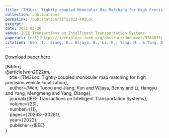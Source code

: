 ```yaml
---
title: "TM3Loc: Tightly-coupled Monocular Map Matching for High Precision Vehicle Localization"
collection: publications
permalink: /publication/TITS2022-TM3Loc
excerpt:
date: 2022-05-30
venue: IEEE Transactions on Intelligent Transportation Systems
paperurl: [url](https://ieeexplore.ieee.org/abstract/document/9784872)
citation: 'Wen, T., Jiang, K., Wijaya, B., Li, H., Yang, M., & Yang, D. (2022). TM3Loc: Tightly-coupled monocular map matching for high precision vehicle localization. IEEE Transactions on Intelligent Transportation Systems, 23(11), 20268-20281.'
---
```

<!-- This paper is about the number 1. The number 2 is left for future work. -->

[Download paper here](http://hangyu-li.github.io/files/TITS2022-TM3Loc.pdf)

\[Bibtex\]  
@article{wen2022tm,  
&emsp;title={TM3Loc: Tightly-coupled monocular map matching for high precision vehicle localization},  
&emsp;author={Wen, Tuopu and Jiang, Kun and Wijaya, Benny and Li, Hangyu and Yang, Mengmeng and Yang, Diange},  
&emsp;journal={IEEE Transactions on Intelligent Transportation Systems},  
&emsp;volume={23},  
&emsp;number={11},  
&emsp;pages={20268--20281},  
&emsp;year={2022},  
&emsp;publisher={IEEE}  
} 

<!-- Recommended citation: Your Name, You. (2009). "Paper Title Number 1." <i>Journal 1</i>. 1(1). -->